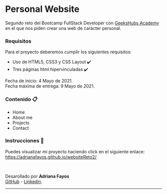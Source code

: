 # Personal Website 

Segundo reto del Bootcamp FullStack Developer con <a href="https://geekshubsacademy.com/">GeeksHubs Academy</a> en el que nos piden crear una web de carácter personal.


### Requisitos 

Para el proyecto deberemos cumplir los siguientes requisitos: 

- Uso de HTML5, CSS3 y CSS Layout ✔️
- Tres páginas html hipervinculadas ✔️

Fecha de inicio: 4 Mayo de 2021.
<br>
Fecha máxima de entrega: 9 Mayo de 2021.

### Contenido 📋

- Home
- About me
- Projects
- Contact

### Instrucciones 🔧

Puedes visualizar mi proyecto haciendo click en el siguiente enlace: https://adrianafayos.github.io/websiteReto2/

<br>



Desarollado por **Adriana Fayos** <br>
[GitHub](https://github.com/AdrianaFayos) - [Linkedin](https://linkedin.com/in/adrianafayos).


---